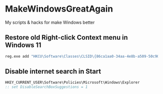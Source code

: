 # MakeWindowsGreatAgain
My scripts &amp; hacks for make Windows better

## Restore old Right-click Context menu in Windows 11
```cmd
reg.exe add "HKCU\Software\Classes\CLSID\{86ca1aa0-34aa-4e8b-a509-50c905bae2a2}\InprocServer32" /f /ve
```

## Disable internet search in Start
```cmd
HKEY_CURRENT_USER\Software\Policies\Microsoft\Windows\Explorer
:: set DisableSearchBoxSuggestions = 1
```
